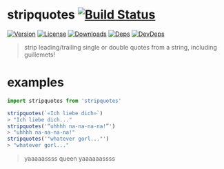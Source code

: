 # stripquotes [![Build Status][travis-image]][travis-url]
[![Version][npm-version-image]][npm-version-url] [![License][npm-license-image]][npm-license-url] [![Downloads][npm-downloads-image]][npm-downloads-url] [![Deps][npm-deps-image]][npm-deps-url] [![DevDeps][npm-devdeps-image]][npm-devdeps-url]

> strip leading/trailing single or double quotes from a string, including guillemets!

# examples
```js
import stripquotes from 'stripquotes'

stripquotes(`«Ich liebe dich»`)
> "Ich liebe dich..."
stripquotes('“uhhhh na-na-na-na!”')
> "uhhhh na-na-na-na!"
stripquotes('"whatever gorl..."')
> "whatever gorl..."
```

> yaaaaassss queen yaaaaaassss

[npm-version-url]: https://www.npmjs.com/package/stripquotes
[npm-version-image]: https://img.shields.io/npm/v/stripquotes.svg
[npm-license-url]: https://github.com/moimikey/stripquotes/blob/master/LICENSE
[npm-license-image]: https://img.shields.io/npm/l/stripquotes.svg
[npm-downloads-url]: https://www.npmjs.com/package/stripquotes
[npm-downloads-image]: https://img.shields.io/npm/dm/stripquotes.svg
[npm-deps-url]: https://david-dm.org/moimikey/stripquotes
[npm-deps-image]: https://img.shields.io/david/moimikey/stripquotes.svg
[npm-devdeps-url]: https://david-dm.org/moimikey/stripquotes
[npm-devdeps-image]: https://img.shields.io/david/dev/moimikey/stripquotes.svg
[travis-url]: https://travis-ci.org/moimikey/stripquotes
[travis-image]: https://travis-ci.org/moimikey/stripquotes.svg?branch=master

